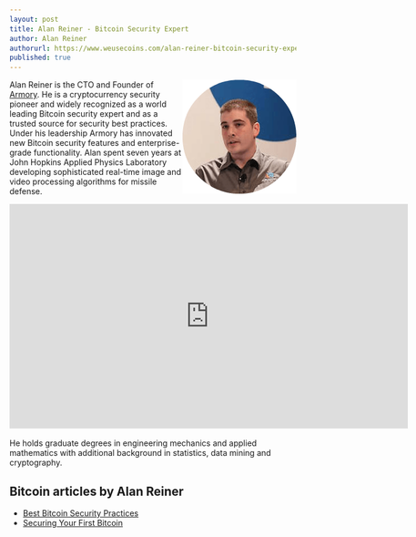 ```yaml
---
layout: post
title: Alan Reiner - Bitcoin Security Expert
author: Alan Reiner
authorurl: https://www.weusecoins.com/alan-reiner-bitcoin-security-expert
published: true
---
```




<img src="/images/alan-reiner.png" alt="Alan Reiner" align="right">Alan Reiner is the CTO and Founder of <a href="/armory/">Armory</a>. He is a cryptocurrency security pioneer and widely recognized as a world leading Bitcoin security expert and as a trusted source for security best practices. Under his leadership Armory has innovated new Bitcoin security features and enterprise-grade functionality. Alan spent seven years at John Hopkins Applied Physics Laboratory developing sophisticated real-time image and video processing algorithms for missile defense.
<p>
<iframe width="700" height="394" src="https://www.youtube.com/embed/d5qiyqym29U" frameborder="0" allowfullscreen></iframe>
<p>
He holds graduate degrees in engineering mechanics and applied mathematics with additional background in statistics, data mining and cryptography.
<p>

## Bitcoin articles by Alan Reiner

<ul>
<li><a href="">Best Bitcoin Security Practices</a></li>
<li><a href="">Securing Your First Bitcoin</a></li>
</ul>
